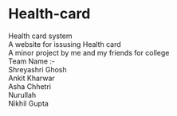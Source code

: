 # Health-card
Health card system <br>
A website for issusing Health card <br>
A minor project by me and my friends for college <br>
Team Name :-<br>
Shreyashri Ghosh<br>
Ankit Kharwar<br>
Asha Chhetri<br>
Nurullah<br>
Nikhil Gupta<br>
